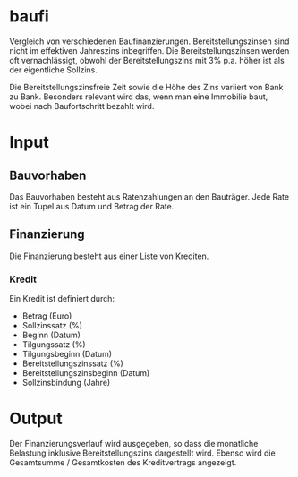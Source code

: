 # baufi
Vergleich von verschiedenen Baufinanzierungen. Bereitstellungszinsen sind nicht im effektiven Jahreszins inbegriffen. Die Bereitstellungszinsen werden oft vernachlässigt, obwohl der Bereitstellungszins mit 3% p.a. höher ist als der eigentliche Sollzins.

Die Bereitstellungszinsfreie Zeit sowie die Höhe des Zins variiert von Bank zu Bank. Besonders relevant wird das, wenn man eine Immobilie baut, wobei nach Baufortschritt bezahlt wird.

# Input

## Bauvorhaben
Das Bauvorhaben besteht aus Ratenzahlungen an den Bauträger. Jede Rate ist ein Tupel aus Datum und Betrag der Rate.

## Finanzierung
Die Finanzierung besteht aus einer Liste von Krediten.

### Kredit
Ein Kredit ist definiert durch:
- Betrag (Euro)
- Sollzinssatz (%)
- Beginn (Datum)
- Tilgungssatz (%)
- Tilgungsbeginn (Datum)
- Bereitstellungszinssatz (%)
- Bereitstellungszinsbeginn (Datum)
- Sollzinsbindung (Jahre)

# Output
Der Finanzierungsverlauf wird ausgegeben, so dass die monatliche Belastung inklusive Bereitstellungszins dargestellt wird. Ebenso wird die Gesamtsumme / Gesamtkosten des Kreditvertrags angezeigt.
